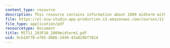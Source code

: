 ```yaml
---
content_type: resource
description: This resource contains information about 2009 midterm with answers.
file: https://ol-ocw-studio-app-production.s3.amazonaws.com/courses/11-203-microeconomics-fall-2010/9cb10f70e765d08b2d4943a829bf7014_MIT11_203F10_2009midterm1.pdf
file_type: application/pdf
resourcetype: Document
title: MIT11_203F10_2009midterm1.pdf
uid: 9cb10f70-e765-d08b-2d49-43a829bf7014
---
```

